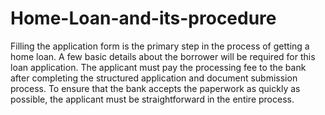 # Home-Loan-and-its-procedure
Filling the application form is the primary step in the process of getting a home loan. A few basic details about the borrower will be required for this loan application. The applicant must pay the processing fee to the bank after completing the structured application and document submission process. To ensure that the bank accepts the paperwork as quickly as possible, the applicant must be straightforward in the entire process.
